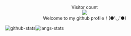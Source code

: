 <p align="center">
  Visitor count<br>
  <img src="https://profile-counter.glitch.me/kk1901/count.svg?" /><br>
  Welcome to my github profile！(●'◡'●)
</p>

![github-stats](https://github-readme-stats.vercel.app/api?username=kk101&show_icons=true&line_height=25&hide_title=true&theme=radical)![langs-stats](https://github-readme-stats.vercel.app/api/top-langs/?username=kk1901&layout=compact&theme=radical)
